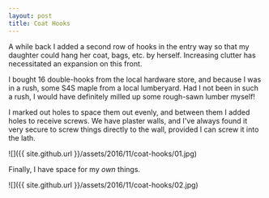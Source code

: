 ```yaml
---
layout: post
title: Coat Hooks
---
```

A while back I added a second row of hooks in the entry way so that my daughter
could hang her coat, bags, etc. by herself. Increasing clutter has necessitated
an expansion on this front.

I bought 16 double-hooks from the local hardware store, and because I was in a
rush, some S4S maple from a local lumberyard. Had I not been in such a rush, I
would have definitely milled up some rough-sawn lumber myself!

I marked out holes to space them out evenly, and between them I added holes to
receive screws. We have plaster walls, and I've always found it very secure to
screw things directly to the wall, provided I can screw it into the lath.

![]({{ site.github.url }}/assets/2016/11/coat-hooks/01.jpg)

Finally, I have space for my _own_ things.

![]({{ site.github.url }}/assets/2016/11/coat-hooks/02.jpg)
